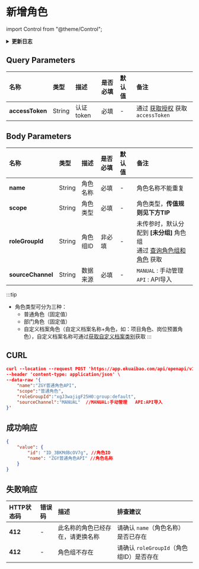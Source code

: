 # 新增角色

import Control from "@theme/Control";

<Control
method="POST"
url="/api/openapi/v1/roledefs"
/>

<details>
  <summary><b>更新日志</b></summary>
  <div>

  [**1.3.0**](/updateLog/update-log#130) -> 🆕 新增了本接口。<br/>

  </div>
</details>

## Query Parameters

| 名称 | 类型 | 描述 | 是否必填 | 默认值 | 备注 |
| :--- | :--- | :--- | :--- |:--- | :--- |
| **accessToken** | String | 认证token  | 必填  | -  | 通过 [获取授权](/docs/open-api/getting-started/auth) 获取 `accessToken` |

## Body Parameters

| 名称 | 类型 | 描述 | 是否必填 | 默认值 | 备注 |
| :--- | :--- | :--- | :--- |:--- | :--- |
| **name**          | String | 角色名称 | 必填   | - | 角色名称不能重复 |
| **scope**         | String | 角色类型 | 必填   | - | 角色类型，**传值规则见下方TIP** |
| **roleGroupId**   | String | 角色组ID | 非必填 | - | 未传参时，默认分配到 **[未分组]** 角色组<br/>通过 [查询角色组和角色](/docs/open-api/corporation/get-roles-group) 获取 |
| **sourceChannel** | String | 数据来源 | 必填   | - | `MANUAL` : 手动管理&emsp; `API` : API导入 |

:::tip
- 角色类型可分为三种：
  - 普通角色（固定值）
  - 部门角色（固定值）
  - 自定义档案角色（自定义档案名称+角色，如：项目角色、岗位预置角色），自定义档案名称可通过[获取自定义档案类别](/docs/open-api/dimensions/get-dimensions)获取
:::

## CURL
```json
curl --location --request POST 'https://app.ekuaibao.com/api/openapi/v1/roledefs?accessToken=ID_3BKMdBchD7g:xgJ3wajigF25H0' \
--header 'content-type: application/json' \
--data-raw '{
    "name":"ZGY普通角色API",
    "scope":"普通角色",
    "roleGroupId":"xgJ3wajigF25H0:group:default",
    "sourceChannel":"MANUAL"  //MANUAL:手动管理   API:API导入
}'
```

## 成功响应
```json
{
    "value": {
        "id": "ID_3BKMdBcOV7g", //角色ID
        "name": "ZGY普通角色API" //角色名称
    }
}
```

## 失败响应
| HTTP状态码 | 错误码 | 描述 | 排查建议 |
| :--- | :--- | :--- | :--- |
| **412** | - | 此名称的角色已经存在，请更换名称 | 请确认 `name`（角色名称）是否已存在 | 
| **412** | - | 角色组不存在 | 请确认 `roleGroupId`（角色组ID）是否存在 | 



